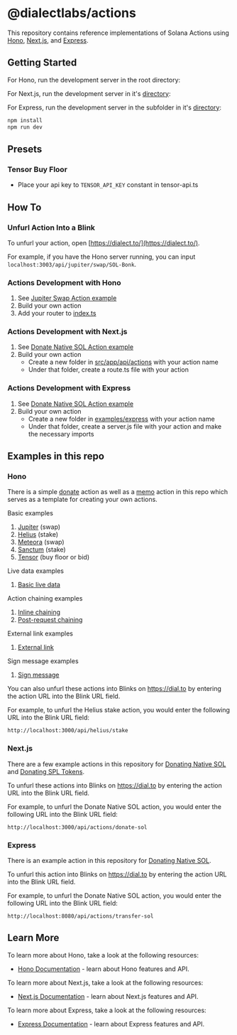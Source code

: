 # @dialectlabs/actions

This repository contains reference implementations of Solana Actions using [Hono](https://hono.dev/), [Next.js](https://nextjs.org/), and [Express](https://expressjs.com/).

## Getting Started

For Hono, run the development server in the root directory:

For Next.js, run the development server in it's [directory](examples/nextjs):

For Express, run the development server in the subfolder in it's [directory](examples/express):

```bash
npm install
npm run dev
```

## Presets

### Tensor Buy Floor

- Place your api key to `TENSOR_API_KEY` constant in tensor-api.ts

## How To

### Unfurl Action Into a Blink

To unfurl your action, open
[https://dialect.to/](https://dialect.to/).

For example, if you have the Hono server running, you can input
`localhost:3003/api/jupiter/swap/SOL-Bonk`.

### Actions Development with Hono

1. See [Jupiter Swap Action example](examples/hono/examples/jupiter-swap/route.ts)
2. Build your own action
3. Add your router to [index.ts](examples/hono/examples/index.ts)

### Actions Development with Next.js

1. See [Donate Native SOL Action example](examples/nextjs/src/app/api/actions/donate-sol/route.ts)
2. Build your own action
   - Create a new folder in [src/app/api/actions](examples/nextjs/src/app/api/actions) with your action name
   - Under that folder, create a route.ts file with your action

### Actions Development with Express

1. See [Donate Native SOL Action example](examples/express/transfer-sol/server.js)
2. Build your own action
   - Create a new folder in [examples/express](examples/express) with your action name
   - Under that folder, create a server.js file with your action and make the necessary imports

## Examples in this repo

### Hono

There is a simple [donate](https://github.com/dialectlabs/actions/blob/main/examples/hono/examples/donate/route.ts) action as well as a [memo](https://github.com/dialectlabs/actions/blob/main/examples/hono/examples/memo/route.ts) action in this repo which serves as a template for creating your own actions.

Basic examples
1. [Jupiter](https://github.com/dialectlabs/actions/blob/main/examples/hono/examples/jupiter-swap/route.ts) (swap)
2. [Helius](https://github.com/dialectlabs/actions/blob/main/examples/hono/examples/helius/stake/route.ts) (stake) 
3. [Meteora](https://github.com/dialectlabs/actions/blob/main/examples/hono/examples/meteora/swap/route.ts) (swap) 
4. [Sanctum](https://github.com/dialectlabs/actions/blob/main/examples/hono/examples/sanctum/trade/route.ts) (stake) 
5. [Tensor](https://github.com/dialectlabs/actions/tree/main/examples/hono/examples/tensor) (buy floor or bid)

Live data examples
1. [Basic live data](https://github.com/dialectlabs/actions/blob/main/examples/hono/examples/live-data/route.ts)

Action chaining examples
1. [Inline chaining](https://github.com/dialectlabs/actions/blob/main/examples/hono/examples/chaining/inline/route.ts)
2. [Post-request chaining](https://github.com/dialectlabs/actions/blob/main/examples/hono/examples/chaining/post/route.ts)

External link examples
1. [External link](https://github.com/dialectlabs/actions/blob/main/examples/hono/examples/external-link/route.ts)

Sign message examples
1. [Sign message](https://github.com/dialectlabs/actions/blob/main/examples/hono/examples/sign-message/route.ts)

You can also unfurl these actions into Blinks on https://dial.to by entering the action URL into the Blink URL field.

For example, to unfurl the Helius stake action, you would enter the following URL into the Blink URL field:

`http://localhost:3000/api/helius/stake`

### Next.js

There are a few example actions in this repository for [Donating Native SOL](examples/nextjs/src/app/api/actions/donate-sol/route.ts) and [Donating SPL Tokens](https://github.com/dialectlabs/actions/blob/main/examples/nextjs/src/app/api/actions/donate-spl/route.ts).

To unfurl these actions into Blinks on https://dial.to by entering the action URL into the Blink URL field.

For example, to unfurl the Donate Native SOL action, you would enter the following URL into the Blink URL field:

`http://localhost:3000/api/actions/donate-sol`

### Express

There is an example action in this repository for [Donating Native SOL](examples/express/transfer-sol/server.js).

To unfurl this action into Blinks on https://dial.to by entering the action URL into the Blink URL field.

For example, to unfurl the Donate Native SOL action, you would enter the following URL into the Blink URL field:

`http://localhost:8080/api/actions/transfer-sol`

## Learn More

To learn more about Hono, take a look at the following resources:

- [Hono Documentation](https://hono.dev/docs/) - learn about Hono features and API.

To learn more about Next.js, take a look at the following resources:

- [Next.js Documentation](https://nextjs.org/docs) - learn about Next.js features and API.

To learn more about Express, take a look at the following resources:

- [Express Documentation](https://expressjs.com/en/guide/routing.html) - learn about Express features and API.
